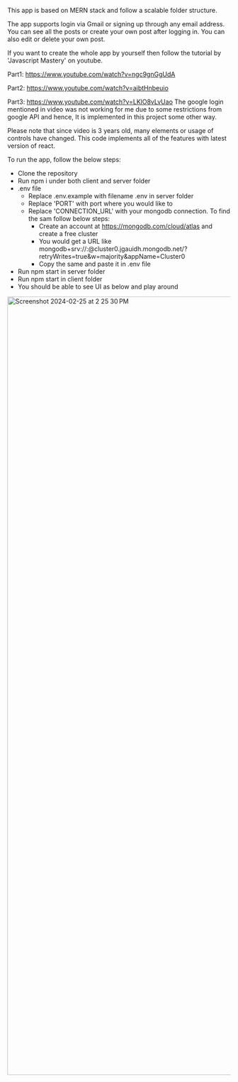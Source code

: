 This app is based on MERN stack and follow a scalable folder structure. 

The app supports login via Gmail or signing up through any email address.
You can see all the posts or create your own post after logging in. You can also edit or delete your own post.


If you want to create the whole app by yourself then follow the tutorial by 'Javascript Mastery' on youtube.


Part1: https://www.youtube.com/watch?v=ngc9gnGgUdA


Part2: https://www.youtube.com/watch?v=aibtHnbeuio

Part3: https://www.youtube.com/watch?v=LKlO8vLvUao The google login mentioned in video was not working for me due to some restrictions from google API and hence, It is implemented in this project some other way.

Please note that since video is 3 years old, many elements or usage of controls have changed. This code implements all of the features with latest version of react.

To run the app, follow the below steps:
* Clone the repository
* Run npm i under both client and server folder
* .env file
  * Replace .env.example with filename .env in server folder
  * Replace 'PORT' with port where you would like to 
  * Replace 'CONNECTION_URL' with your mongodb connection. To find the sam follow below steps:
    * Create an account at https://mongodb.com/cloud/atlas and create a free cluster
    * You would get a URL like mongodb+srv://<username>:<password>@cluster0.jgauidh.mongodb.net/?retryWrites=true&w=majority&appName=Cluster0
    * Copy the same and paste it in .env file
* Run npm start in server folder
* Run npm start in client folder
* You should be able to see UI as below and play around

<img width="1752" alt="Screenshot 2024-02-25 at 2 25 30 PM" src="https://github.com/IshiKaur/memories_project/assets/14085873/4077bea2-579b-40b3-99ae-62957dde510e">


  
